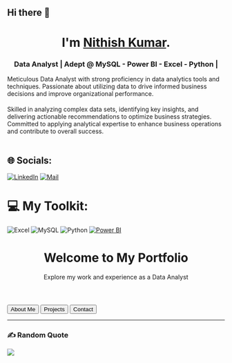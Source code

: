 ## Hi there 👋

<!--
**Nithishkmr2001/Nithishkmr2001** is a ✨ _special_ ✨ repository because its `README.md` (this file) appears on your GitHub profile.

Here are some ideas to get you started:

- 🔭 I’m currently working on ...
- 🌱 I’m currently learning ...
- 👯 I’m looking to collaborate on ...
- 🤔 I’m looking for help with ...
- 💬 Ask me about ...
- 📫 How to reach me: ...
- 😄 Pronouns: ...
- ⚡ Fun fact: ...
-->
<h1 align="center"> I'm <a href="https://in.linkedin.com/in/nithish-kumar2001"><b>Nithish Kumar</b></a>.
<h3 align="center"> Data Analyst | Adept @ MySQL - Power BI - Excel - Python | </h3></h1>
 Meticulous Data Analyst with strong proficiency in data analytics tools and techniques. Passionate about utilizing data to drive informed business decisions and improve organizational performance.</h3>
<h4></h4>
Skilled in analyzing complex data sets, identifying key insights, and delivering actionable recommendations to optimize business strategies. Committed to applying analytical expertise to enhance business operations and contribute to overall success.<br>
<br>

## 🌐 Socials:
[![LinkedIn](https://img.shields.io/badge/LinkedIn-%230077B5.svg?logo=linkedin&logoColor=white)](https://www.linkedin.com/in/nithish-kumar2001/) [![Mail](https://img.shields.io/badge/Mail-%23D14836.svg?logo=gmail&logoColor=white)](mailto:nithishkumarvenkatachalam1213@gmail.com) <!--[![Portfolio](https://img.shields.io/badge/Portfolio-%23000000.svg?logo=firefox&logoColor=white)](https://bala-005.github.io/Portfolio)-->

# 💻 My Toolkit:
![Excel](https://img.shields.io/badge/Excel-217346?style=for-the-badge&logo=microsoft-excel&logoColor=white)
![MySQL](https://img.shields.io/badge/MySQL-4479A1?style=for-the-badge&logo=mysql&logoColor=white)
![Python](https://img.shields.io/badge/Python-3776AB?style=for-the-badge&logo=python&logoColor=white)
[![Power BI](https://img.shields.io/badge/PowerBI-F2C811?style=for-the-badge&logo=powerbi&logoColor=black)](https://powerbi.microsoft.com/)
<!DOCTYPE html>
<html lang="en">
<head>
    <meta charset="UTF-8">
    <meta name="viewport" content="width=device-width, initial-scale=1.0">
    <title>Data Analyst Portfolio</title>
    <link rel="stylesheet" href="style.css">
</head>
<body>
    <header>
        <h1>Welcome to My Portfolio</h1>
        <p>Explore my work and experience as a Data Analyst</p>
    </header>
    <nav>
        <button onclick="location.href='about.html'">About Me</button>
        <button onclick="location.href='projects.html'">Projects</button>
        <button onclick="location.href='contact.html'">Contact</button>
    </nav>
</body>
</html>



---

### ✍️ Random Quote
![](https://quotes-github-readme.vercel.app/api?type=horizontal&theme=radical)
